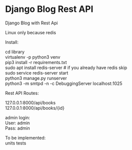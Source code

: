 # Django Blog Rest API
 Django Blog with Rest Api
 
Linux only because redis<br>

Install:<br>

cd library<br>
virtualenv -p python3 venv<br>
pip3 install -r requirements.txt<br>
sudo apt install redis-server # if you already have redis skip<br>
sudo service redis-server start<br>
python3 manage.py runserver<br>
python3 -m smtpd -n -c DebuggingServer localhost:1025<br>

Rest API Routes:

127.0.0.1:8000/api/books<br>
127.0.0.1:8000/api/books/{id}<br>

admin login:<br>
User: admin<br>
Pass: admin<br>

To be implemented:<br>
units tests<br>
